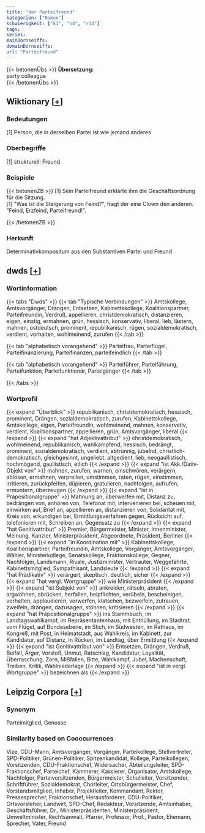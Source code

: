 ```yaml
---
title: "der Parteifreund"
kategorien: ["Nomen"]
schwierigkeit: ["k1", "h4", "r14"]
tags:
series:
mainDornseiffs:
domainDornseiffs:
url: "Parteifreund"
---
```


{{< betonenÜbs >}}
**Übersetzung:**  
party colleague  
{{< /betonenÜbs >}}

## Wiktionary [[+](https://de.wiktionary.org/wiki/Parteifreund)]

### Bedeutungen
[1] Person, die in derselben Partei ist wie jemand anderes  

### Oberbegriffe
[1] strukturell: Freund  

### Beispiele
{{< betonenZB >}}
[1] Sein Parteifreund erklärte ihm die Geschäftsordnung für die Sitzung.  
[1] "Was ist die Steigerung von Feind?", fragt der eine Clown den anderen. "Feind, Erzfeind, Parteifreund!".  

{{< /betonenZB >}}
### Herkunft
Determinativkompositum aus den Substantiven Partei und Freund  



## dwds [[+](https://www.dwds.de/wb/Parteifreund)]

### Wortinformation
{{< tabs "Dwds" >}}
{{< tab "Typische Verbindungen" >}}
Amtskollege, Amtsvorgänger, Drängen, Entsetzen, Kabinettskollege, Koalitionspartner, Parteifreundin, Verdruß, appellieren, christdemokratisch, distanzieren, eigen, einstig, ermahnen, grün, hessisch, konservativ, liberal, lieb, lästern, mahnen, ostdeutsch, prominent, republikanisch, rügen, sozialdemokratisch, verdient, vorhalten, wohlmeinend, zurufen
{{< /tab >}}

{{< tab "alphabetisch vorangehend" >}}
Parteifrau, Parteiflügel, Parteifinanzierung, Parteifinanzen, parteifeindlich
{{< /tab >}}

{{< tab "alphabetisch vorangehend" >}}
Parteiführer, Parteiführung, Parteifunktion, Parteifunktionär, Parteigänger
{{< /tab >}}

{{< /tabs >}}

### Wortprofil
{{< expand "Überblick" >}} republikanisch, christdemokratisch, hessisch, prominent, Drängen, sozialdemokratisch, zurufen, Kabinettskollege, Amtskollege, eigen, Parteifreundin, wohlmeinend, mahnen, konservativ, verdient, Koalitionspartner, appellieren, grün, Amtsvorgänger, liberal {{< /expand >}}
{{< expand "hat Adjektivattribut" >}} christdemokratisch, wohlmeinend, republikanisch, wahlkämpfend, hessisch, bedrängt, prominent, sozialdemokratisch, verdient, abtrünnig, jubelnd, christlich-demokratisch, gleichgesinnt, ungeliebt, altgedient, lieb, neogaullistisch, hochmögend, gaullistisch, etlich {{< /expand >}}
{{< expand "ist Akk./Dativ-Objekt von" >}} mahnen, zurufen, warnen, einschwören, verärgern, ablösen, ermahnen, verprellen, umstimmen, raten, rügen, einstimmen, irritieren, zurückpfeifen, düpieren, gratulieren, nachfolgen, aufrufen, ermuntern, überzeugen {{< /expand >}}
{{< expand "ist in Präpositionalgruppe" >}} Mahnung an, überwerfen mit, Distanz zu, bedrängen von, anhören von, Telefonat mit, intervenieren bei, scheuen mit, einwirken auf, Brief an, appellieren an, distanzieren von, Solidarität mit, Kreis von, erkundigen bei, Ermittlungsverfahren gegen, Rücksicht auf, telefonieren mit, Schreiben an, Gegensatz zu {{< /expand >}}
{{< expand "hat Genitivattribut" >}} Premier, Bürgermeister, Minister, Innenminister, Meinung, Kanzler, Ministerpräsident, Abgeordnete, Präsident, Berliner {{< /expand >}}
{{< expand "in Koordination mit" >}} Kabinettskollege, Koalitionspartner, Parteifreundin, Amtskollege, Vorgänger, Amtsvorgänger, Wähler, Ministerkollege, Senatskollege, Fraktionskollege, Gegner, Nachfolger, Landsmann, Rivale, Justizminister, Vertrauter, Weggefährte, Kabinettsmitglied, Sympathisant, Landsleute {{< /expand >}}
{{< expand "hat Prädikativ" >}} verärgert, skeptisch, deutlich, sicher {{< /expand >}}
{{< expand "hat vergl. Wortgruppe" >}} wie Ministerpräsident {{< /expand >}}
{{< expand "ist Subjekt von" >}} ankreiden, rätseln, abraten, argwöhnen, abrücken, herfallen, beipflichten, verübeln, bescheinigen, vorhalten, applaudieren, vorwerfen, klatschen, bezweifeln, zutrauen, zweifeln, drängen, dazusagen, stöhnen, kritisieren {{< /expand >}}
{{< expand "hat Präpositionalgruppe" >}} ins Stammbuch, im Landtagswahlkampf, im Repräsentantenhaus, mit Enthüllung, im Stadtrat, vom Flügel, auf Bundesebene, im Stich, im Südwesten, im Rathaus, im Kongreß, mit Post, in Heimatstadt, aus Wahlkreis, im Kabinett, zur Kandidatur, auf Distanz, in Rücken, im Landtag, über Ermittlung {{< /expand >}}
{{< expand "ist Genitivattribut von" >}} Entsetzen, Drängen, Verdruß, Beifall, Ärger, Vorstoß, Unmut, Ratschlag, Kandidatur, Loyalität, Überraschung, Zorn, Mißfallen, Bitte, Wahlkampf, Jubel, Machenschaft, Treiben, Kritik, Wahlniederlage {{< /expand >}}
{{< expand "ist in vergl. Wortgruppe" >}} bezeichnen als {{< /expand >}}

## Leipzig Corpora [[+](https://corpora.uni-leipzig.de/en/res?word=Parteifreund&corpusId=deu_newscrawl-public_2018)]


### Synonym
Parteimitglied, Genosse


### Similarity based on Cooccurrences
Vize, CDU-Mann, Amtsvorgänger, Vorgänger, Parteikollege, Stellvertreter, SPD-Politiker, Grünen-Politiker, Spitzenkandidat, Kollege, Parteikollegen, Vorsitzenden, CDU-Fraktionschef, Widersacher, Abteilungsleiter, SPD-Fraktionschef, Parteichef, Kämmerer, Kassierer, Organisator, Amtskollege, Nachfolger, Parteivorsitzenden, Bürgermeister, Schulleiter, Vorsitzender, Schriftführer, Sozialdemokrat, Chorleiter, Ortsbürgermeister, Chef, Vorstandsmitglied, Inhaber, Projektleiter, Kommandant, Rektor, Pressesprecher, Fraktionschef, Herausforderer, CDU-Politiker, Ortsvorsteher, Landwirt, SPD-Chef, Redakteur, Vorsitzende, Amtsinhaber, Geschäftsführer, Dr., Ministerpräsidenten, Ministerpräsident, Umweltminister, Rechtsanwalt, Pfarrer, Professor, Prof., Pastor, Ehemann, Sprecher, Vater, Freund

